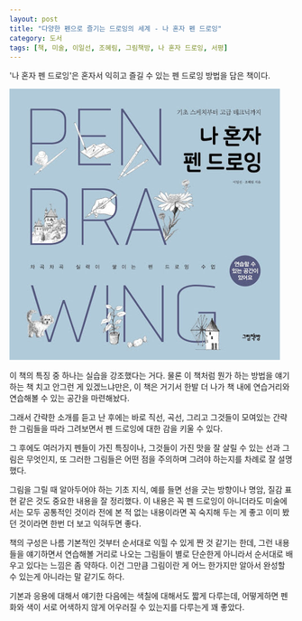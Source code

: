 ```yaml
---
layout: post
title: "다양한 펜으로 즐기는 드로잉의 세계 - 나 혼자 펜 드로잉"
category: 도서
tags: [책, 미술, 이일선, 조혜림, 그림책방, 나 혼자 드로잉, 서평]
---
```


'나 혼자 펜 드로잉'은
혼자서 익히고 즐길 수 있는 펜 드로잉 방법을 담은 책이다.

![표지](/images/book/pen-drawing-alone-book-h480.jpg)

이 책의 특징 중 하나는 실습을 강조했다는 거다.
물론 이 책처럼 뭔가 하는 방법을 얘기하는 책 치고 안그런 게 있겠느냐만은,
이 책은 거기서 한발 더 나가 책 내에 연습거리와 연습해볼 수 있는 공간을 마련해놨다.

그래서 간략한 소개를 듣고 난 후에는
바로 직선, 곡선, 그리고 그것들이 모여있는 간략한 그림들을 따라 그려보면서
펜 드로잉에 대한 감을 키울 수 있다.

그 후에도 여러가지 펜들이 가진 특징이나,
그것들이 가진 맛을 잘 살릴 수 있는 선과 그림은 무엇인지,
또 그러한 그림들은 어떤 점을 주의하며 그려야 하는지를 차례로 잘 설명했다.

그림을 그릴 때 알아두어야 하는 기초 지식,
예를 들면 선을 긋는 방향이나 명암, 질감 표현 같은 것도 중요한 내용을 잘 정리했다.
이 내용은 꼭 펜 드로잉이 아니더라도 미술에서는 모두 공통적인 것이라
전에 본 적 없는 내용이라면 꼭 숙지해 두는 게 좋고
이미 봤던 것이라면 한번 더 보고 익혀두면 좋다.

책의 구성은 나름 기본적인 것부터 순서대로 익힐 수 있게 짠 것 같기는 한데,
그런 내용들을 얘기하면서 연습해볼 거리로 나오는 그림들이 별로 단순한게 아니라서
순서대로 배우고 있다는 느낌은 좀 약하다.
이건 그만큼 그림이란 게 어느 한가지만 알아서 완성할 수 있는게 아니라는 말 같기도 하다.

기본과 응용에 대해서 얘기한 다음에는 색칠에 대해서도 짧게 다루는데,
어떻게하면 펜화와 색이 서로 어색하지 않게 어우러질 수 있는지를 다루는게 꽤 좋았다.
